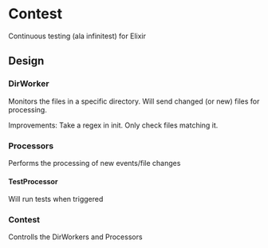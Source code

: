 # Contest

Continuous testing (ala infinitest) for Elixir

## Design

### DirWorker

Monitors the files in a specific directory. Will send changed (or new) files
for processing.

Improvements: Take a regex in init. Only check files matching it.

### Processors

Performs the processing of new events/file changes

#### TestProcessor

Will run tests when triggered

### Contest

Controlls the DirWorkers and Processors

